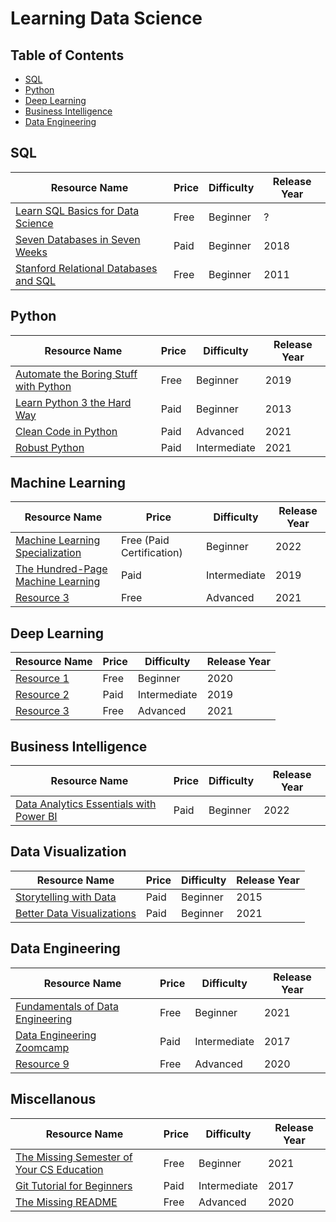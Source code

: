 # Learning Data Science

## Table of Contents

- [SQL](#sql)
- [Python](#python)
- [Deep Learning](#deep-learning)
- [Business Intelligence](#business-intelligence)
- [Data Engineering](#data-engineering)

## SQL

| Resource Name                                                                                               | Price | Difficulty | Release Year |
| ----------------------------------------------------------------------------------------------------------- | ----- | ---------- | ------------ |
| [Learn SQL Basics for Data Science](https://www.coursera.org/specializations/learn-sql-basics-data-science) | Free  | Beginner   | ?            |
| [Seven Databases in Seven Weeks](https://www.oreilly.com/library/view/seven-databases-in/9781680505962/)    | Paid  | Beginner   | 2018         |
| [Stanford Relational Databases and SQL](link-to-resource-3)                                                 | Free  | Beginner   | 2011         |

## Python

| Resource Name                                                                                                                                                                                                                         | Price | Difficulty   | Release Year |
| ------------------------------------------------------------------------------------------------------------------------------------------------------------------------------------------------------------------------------------- | ----- | ------------ | ------------ |
| [Automate the Boring Stuff with Python](https://automatetheboringstuff.com/)                                                                                                                                                          | Free  | Beginner     | 2019         |
| [Learn Python 3 the Hard Way](https://www.amazon.com/gp/product/0134692888/ref=as_li_qf_sp_asin_il_tl?ie=UTF8&tag=lepythhawa-20&camp=1789&creative=9325&linkCode=as2&creativeASIN=0134692888&linkId=9584c3f39e972b770bd16b38594294cf) | Paid  | Beginner     | 2013         |
| [Clean Code in Python](https://www.oreilly.com/library/view/clean-code-in/9781800560215/)                                                                                                                                             | Paid  | Advanced     | 2021         |
| [Robust Python](https://www.oreilly.com/library/view/robust-python/9781098100650/)                                                                                                                                                    | Paid  | Intermediate | 2021         |

## Machine Learning

| Resource Name                                                                                                                                                                                                                                                                                                                                                                                                                                                                                                                         | Price                     | Difficulty   | Release Year |
| ------------------------------------------------------------------------------------------------------------------------------------------------------------------------------------------------------------------------------------------------------------------------------------------------------------------------------------------------------------------------------------------------------------------------------------------------------------------------------------------------------------------------------------- | ------------------------- | ------------ | ------------ |
| [Machine Learning Specialization](https://www.coursera.org/specializations/machine-learning-introduction?utm_medium=sem&utm_source=gg&utm_campaign=B2C_GLOBAL_machine-learning-introduction_stanford_FTCOF_specializations_ROW&campaignid=2070742271&adgroupid=77089607755&device=c&keyword=machine%20learning%20certification%20programs&matchtype=b&network=g&devicemodel=&adposition=&creativeid=606736730043&hide_mobile_promo&gclid=CjwKCAiApvebBhAvEiwAe7mHSJXoXqbhMaiFyhi_chkpZsOtV4y4nQ7bfLN3lusOwpUGxxvtMiJ1kBoCwSUQAvD_BwE) | Free (Paid Certification) | Beginner     | 2022         |
| [The Hundred-Page Machine Learning](https://themlbook.com/)                                                                                                                                                                                                                                                                                                                                                                                                                                                                           | Paid                      | Intermediate | 2019         |
| [Resource 3](link-to-resource-3)                                                                                                                                                                                                                                                                                                                                                                                                                                                                                                      | Free                      | Advanced     | 2021         |

## Deep Learning

| Resource Name                    | Price | Difficulty   | Release Year |
| -------------------------------- | ----- | ------------ | ------------ |
| [Resource 1](link-to-resource-1) | Free  | Beginner     | 2020         |
| [Resource 2](link-to-resource-2) | Paid  | Intermediate | 2019         |
| [Resource 3](link-to-resource-3) | Free  | Advanced     | 2021         |

## Business Intelligence

| Resource Name                                                                                                    | Price | Difficulty | Release Year |
| ---------------------------------------------------------------------------------------------------------------- | ----- | ---------- | ------------ |
| [Data Analytics Essentials with Power BI](https://www.udemy.com/course/data-analytics-essentials-with-power-bi/) | Paid  | Beginner   | 2022         |

## Data Visualization

| Resource Name                                                                             | Price | Difficulty | Release Year |
| ----------------------------------------------------------------------------------------- | ----- | ---------- | ------------ |
| [Storytelling with Data](https://www.storytellingwithdata.com/books)                      | Paid  | Beginner   | 2015         |
| [Better Data Visualizations](https://www.amazon.de/-/en/Jonathan-Schwabish/dp/0231193114) | Paid  | Beginner   | 2021         |

## Data Engineering

| Resource Name                                          | Price | Difficulty   | Release Year |
| ------------------------------------------------------ | ----- | ------------ | ------------ |
| [Fundamentals of Data Engineering](link-to-resource-7) | Free  | Beginner     | 2021         |
| [Data Engineering Zoomcamp](link-to-resource-8)        | Paid  | Intermediate | 2017         |
| [Resource 9](link-to-resource-9)                       | Free  | Advanced     | 2020         |

## Miscellanous

| Resource Name                                                                                | Price | Difficulty   | Release Year |
| -------------------------------------------------------------------------------------------- | ----- | ------------ | ------------ |
| [The Missing Semester of Your CS Education](https://missing.csail.mit.edu/)                  | Free  | Beginner     | 2021         |
| [Git Tutorial for Beginners](https://www.youtube.com/watch?v=8JJ101D3knE)                    | Paid  | Intermediate | 2017         |
| [The Missing README](https://www.oreilly.com/library/view/the-missing-readme/9781098129064/) | Free  | Advanced     | 2020         |
